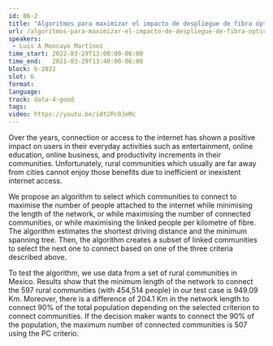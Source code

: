 ```yaml
---
id: B6-2
title: "Algoritmos para maximizar el impacto de despliegue de fibra óptica en comunidades rurales en México"
url: /algoritmos-para-maximizar-el-impacto-de-despliegue-de-fibra-optica-en-comunidades-rurales-en-mexico
speakers:
 - Luis A Moncayo Martínez
time_start: 2022-03-29T13:00:00-06:00
time_end:   2021-03-29T13:40:00-06:00
block: b-2022
slot: 6
format: 
language: 
track: data-4-good
tags:
video: https://youtu.be/idt2Pc0JeMc
---
```


Over the years, connection or access to the internet has shown a positive impact on users in their everyday activities such as entertainment, online education, online business, and productivity increments in their communities. Unfortunately, rural communities which usually are far away from cities cannot enjoy those benefits due to inefficient or inexistent internet access.

We propose an algorithm to select which communities to connect to maximise the number of people attached to the internet while minimising the length of the network, or while maximising the number of connected communities, or while maximising the linked people per kilometre of fibre. The algorithm estimates the shortest driving distance and the minimum spanning tree. Then, the algorithm creates a subset of linked communities to select the next one to connect based on one of the three criteria described above.

To test the algorithm, we use data from a set of rural communities in Mexico. Results show that the minimum length of the network to connect the 597 rural communities (with 454,514 people) in our test case is 949.09 Km. Moreover, there is a difference of 204.1 Km in the network length to connect 90% of the total population depending on the selected criterion to connect communities. If the decision maker wants to connect the 90% of the population, the maximum number of connected communities is 507 using the PC criterio.

